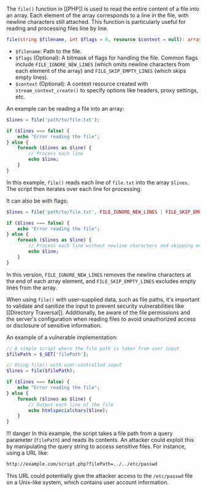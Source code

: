 The `file()` function in [[PHP]] is used to read the entire content of a file into an array. Each element of the array corresponds to a line in the file, with newline characters still attached. This function is particularly useful for reading and processing files line by line.

```php
file(string $filename, int $flags = 0, resource $context = null): array|false
```

- `$filename`: Path to the file.
- `$flags` (Optional): A bitmask of flags for handling the file. Common flags include `FILE_IGNORE_NEW_LINES` (which omits newline characters from each element of the array) and `FILE_SKIP_EMPTY_LINES` (which skips empty lines).
- `$context` (Optional): A context resource created with `stream_context_create()` to specify options like headers, proxy settings, etc.

An example can be reading a file into an array:

```php
$lines = file('path/to/file.txt');

if ($lines === false) {
    echo "Error reading the file";
} else {
    foreach ($lines as $line) {
        // Process each line
        echo $line;
    }
}
```

In this example, `file()` reads each line of `file.txt` into the array `$lines`. The script then iterates over each line for processing.

It can also be with flags:

```php
$lines = file('path/to/file.txt', FILE_IGNORE_NEW_LINES | FILE_SKIP_EMPTY_LINES);

if ($lines === false) {
    echo "Error reading the file";
} else {
    foreach ($lines as $line) {
        // Process each line without newline characters and skipping empty lines
        echo $line;
    }
}
```

In this version, `FILE_IGNORE_NEW_LINES` removes the newline characters at the end of each array element, and `FILE_SKIP_EMPTY_LINES` excludes empty lines from the array.

When using `file()` with user-supplied data, such as file paths, it's important to validate and sanitize the input to prevent security vulnerabilities like [[Directory Traversal]]. Additionally, be aware of the file permissions and the server's configuration when reading files to avoid unauthorized access or disclosure of sensitive information.

An example of a vulnerable implementation:

```php
// A simple script where the file path is taken from user input
$filePath = $_GET['filePath'];

// Using file() with user-controlled input
$lines = file($filePath);

if ($lines === false) {
    echo "Error reading the file";
} else {
    foreach ($lines as $line) {
        // Output each line of the file
        echo htmlspecialchars($line);
    }
}
```

!!! danger
    In this example, the script takes a file path from a query parameter (`filePath`) and reads its contents. An attacker could exploit this by manipulating the query string to access sensitive files. For instance, using a URL like:

```bash
http://example.com/script.php?filePath=../../etc/passwd
```

This URL could potentially give the attacker access to the `/etc/passwd` file on a Unix-like system, which contains user account information.